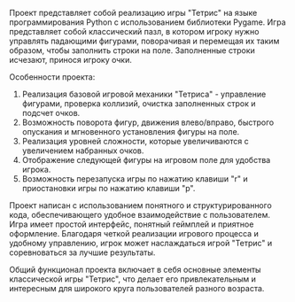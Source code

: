 Проект представляет собой реализацию игры "Тетрис" на языке программирования Python с использованием библиотеки Pygame. Игра представляет собой классический пазл, в котором игроку нужно управлять падающими фигурами, поворачивая и перемещая их таким образом, чтобы заполнить строки на поле. Заполненные строки исчезают, принося игроку очки.

Особенности проекта:
1. Реализация базовой игровой механики "Тетриса" - управление фигурами, проверка коллизий, очистка заполненных строк и подсчет очков.
2. Возможность поворота фигур, движения влево/вправо, быстрого опускания и мгновенного установления фигуры на поле.
3. Реализация уровней сложности, которые увеличиваются с увеличением набранных очков.
4. Отображение следующей фигуры на игровом поле для удобства игрока.
5. Возможность перезапуска игры по нажатию клавиши "r" и приостановки игры по нажатию клавиши "p".

Проект написан с использованием понятного и структурированного кода, обеспечивающего удобное взаимодействие с пользователем. Игра имеет простой интерфейс, понятный геймплей и приятное оформление. Благодаря четкой реализации игрового процесса и удобному управлению, игрок может наслаждаться игрой "Тетрис" и соревноваться за лучшие результаты.

Общий функционал проекта включает в себя основные элементы классической игры "Тетрис", что делает его привлекательным и интересным для широкого круга пользователей разного возраста.
